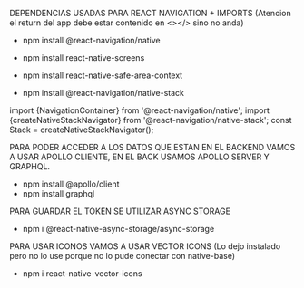 DEPENDENCIAS USADAS PARA REACT NAVIGATION + IMPORTS (Atencion el return del app debe estar contenido en <></> sino no anda)

- npm install @react-navigation/native

- npm install react-native-screens

- npm install react-native-safe-area-context

- npm install @react-navigation/native-stack

import {NavigationContainer} from '@react-navigation/native';
import {createNativeStackNavigator} from '@react-navigation/native-stack';
const Stack = createNativeStackNavigator();

PARA PODER ACCEDER A LOS DATOS QUE ESTAN EN EL BACKEND VAMOS A USAR APOLLO CLIENTE, EN EL BACK USAMOS APOLLO SERVER Y GRAPHQL.

- npm install @apollo/client
- npm install graphql


PARA GUARDAR EL TOKEN SE UTILIZAR ASYNC STORAGE

- npm i @react-native-async-storage/async-storage


PARA USAR ICONOS VAMOS A USAR VECTOR ICONS (Lo dejo instalado pero no lo use porque no lo pude conectar con native-base)

- npm i react-native-vector-icons